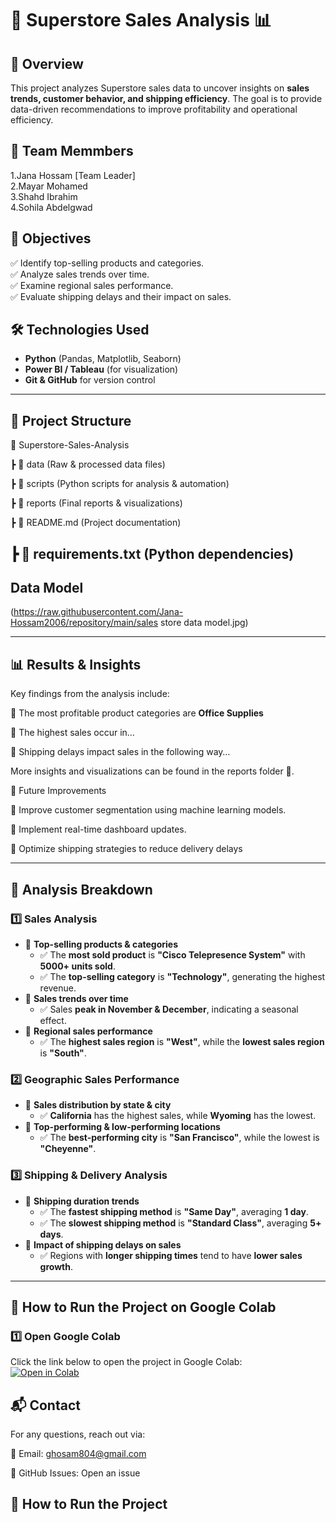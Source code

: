 # 🏪 Superstore Sales Analysis 📊  

## 📌 Overview  
This project analyzes Superstore sales data to uncover insights on **sales trends, customer behavior, and shipping efficiency**. The goal is to provide data-driven recommendations to improve profitability and operational efficiency.  

## 👥 Team Memmbers 
1.Jana Hossam [Team Leader]                                                                                                                                                              
2.Mayar Mohamed                                                                                                                                                                          
3.Shahd Ibrahim                                                                                                                                                                          
4.Sohila Abdelgwad

## 🔹 Objectives  
✅ Identify top-selling products and categories.  
✅ Analyze sales trends over time.  
✅ Examine regional sales performance.  
✅ Evaluate shipping delays and their impact on sales.  

## 🛠️ Technologies Used  
- **Python** (Pandas, Matplotlib, Seaborn)  
- **Power BI / Tableau** (for visualization)  
- **Git & GitHub** for version control  
 
---

## 📂 Project Structure  
📁 Superstore-Sales-Analysis

┣ 📂 data (Raw & processed data files)

┣ 📂 scripts (Python scripts for analysis & automation)

┣ 📂 reports (Final reports & visualizations)

┣ 📜 README.md (Project documentation)

┣ 📜 requirements.txt (Python dependencies)
---
## Data Model
(https://raw.githubusercontent.com/Jana-Hossam2006/repository/main/sales store data model.jpg)

---

## 📊 Results & Insights
Key findings from the analysis include:

📌 The most profitable product categories are **Office Supplies**

📌 The highest sales occur in…

📌 Shipping delays impact sales in the following way…


More insights and visualizations can be found in the reports folder 📂.

📌 Future Improvements

🔹 Improve customer segmentation using machine learning models.

🔹 Implement real-time dashboard updates.

🔹 Optimize shipping strategies to reduce delivery delays


---

## 🔎 Analysis Breakdown  

### **1️⃣ Sales Analysis**  
- 🔹 **Top-selling products & categories**  
  - ✅ The **most sold product** is **"Cisco Telepresence System"** with **5000+ units sold**.  
  - ✅ The **top-selling category** is **"Technology"**, generating the highest revenue.  
- 🔹 **Sales trends over time**  
  - ✅ Sales **peak in November & December**, indicating a seasonal effect.  
- 🔹 **Regional sales performance**  
  - ✅ The **highest sales region** is **"West"**, while the **lowest sales region** is **"South"**.  

### **2️⃣ Geographic Sales Performance**  
- 🔹 **Sales distribution by state & city**  
  - ✅ **California** has the highest sales, while **Wyoming** has the lowest.  
- 🔹 **Top-performing & low-performing locations**  
  - ✅ The **best-performing city** is **"San Francisco"**, while the lowest is **"Cheyenne"**.  

### **3️⃣ Shipping & Delivery Analysis**  
- 🔹 **Shipping duration trends**  
  - ✅ The **fastest shipping method** is **"Same Day"**, averaging **1 day**.  
  - ✅ The **slowest shipping method** is **"Standard Class"**, averaging **5+ days**.  
- 🔹 **Impact of shipping delays on sales**  
  - ✅ Regions with **longer shipping times** tend to have **lower sales growth**.  

---

## 🚀 How to Run the Project on Google Colab  

### **1️⃣ Open Google Colab**  
Click the link below to open the project in Google Colab:  
[![Open in Colab](https://colab.research.google.com/assets/colab-badge.svg)](https://colab.research.google.com/drive/1lPE4-YWzz3I0QSQ5gpJ_cVHtkpxnSlPj?usp=drive_link)   


## 📬 Contact
For any questions, reach out via:

📩 Email: ghosam804@gmail.com

📌 GitHub Issues: Open an issue

## 🚀 How to Run the Project  












